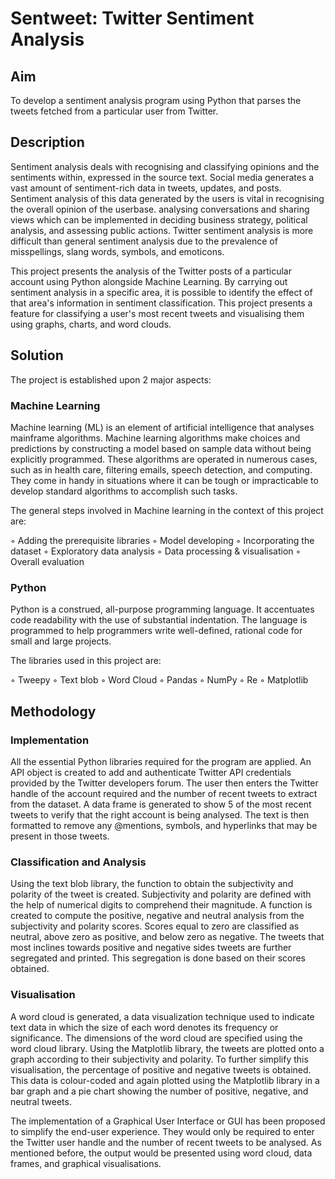 # Sentweet: Twitter Sentiment Analysis

## Aim

To develop a sentiment analysis program using Python that parses the tweets fetched from a particular user from Twitter.

## Description

Sentiment analysis deals with recognising and classifying opinions and the sentiments within, expressed in the source text. Social media generates a vast amount of sentiment-rich data in tweets, updates, and posts. Sentiment analysis of this data generated by the users is vital in recognising the overall opinion of the userbase. analysing conversations and sharing views which can be implemented in deciding business strategy, political analysis, and assessing public actions. Twitter sentiment analysis is more difficult than general sentiment analysis due to the prevalence of misspellings, slang words, symbols, and emoticons.

This project presents the analysis of the Twitter posts of a particular account using Python alongside Machine Learning. By carrying out sentiment analysis in a specific area, it is possible to identify the effect of that area's information in sentiment classification. This project presents a feature for classifying a user's most recent tweets and visualising them using graphs, charts, and word clouds.

## Solution

The project is established upon 2 major aspects:

### Machine Learning

Machine learning (ML) is an element of artificial intelligence that analyses mainframe algorithms. Machine learning algorithms make choices and predictions by constructing a model based on sample data without being explicitly programmed. These algorithms are operated in numerous cases, such as in health care, filtering emails, speech detection, and computing. They come in handy in situations where it can be tough or impracticable to develop standard algorithms to accomplish such tasks.

The general steps involved in Machine learning in the context of this project are:

◦ Adding the prerequisite libraries
◦ Model developing
◦ Incorporating the dataset
◦ Exploratory data analysis
◦ Data processing & visualisation
◦ Overall evaluation

### Python

Python is a construed, all-purpose programming language. It accentuates code readability with the use of substantial indentation. The language is programmed to help programmers write well-defined, rational code for small and large projects.

The libraries used in this project are:

◦ Tweepy
◦ Text blob
◦ Word Cloud
◦ Pandas
◦ NumPy
◦ Re
◦ Matplotlib

## Methodology

### Implementation

All the essential Python libraries required for the program are applied. An API object is created to add and authenticate Twitter API credentials provided by the Twitter developers forum. The user then enters the Twitter handle of the account required and the number of recent tweets to extract from the dataset. A data frame is generated to show 5 of the most recent tweets to verify that the right account is being analysed. The text is then formatted to remove any @mentions, symbols, and hyperlinks that may be present in those tweets.

### Classification and Analysis

Using the text blob library, the function to obtain the subjectivity and polarity of the tweet is created. Subjectivity and polarity are defined with the help of numerical digits to comprehend their magnitude. A function is created to compute the positive, negative and neutral analysis from the subjectivity and polarity scores. Scores equal to zero are classified as neutral, above zero as positive, and below zero as negative. The tweets that most inclines towards positive and negative sides tweets are further segregated and printed. This segregation is done based on their scores obtained.

### Visualisation

A word cloud is generated, a data visualization technique used to indicate text data in which the size of each word denotes its frequency or significance. The dimensions of the word cloud are specified using the word cloud library. Using the Matplotlib library, the tweets are plotted onto a graph according to their subjectivity and polarity. To further simplify this visualisation, the percentage of positive and negative tweets is obtained. This data is colour-coded and again plotted using the Matplotlib library in a bar graph and a pie chart showing the number of positive, negative, and neutral tweets.

The implementation of a Graphical User Interface or GUI has been proposed to simplify the end-user experience. They would only be required to enter the Twitter user handle and the number of recent tweets to be analysed. As mentioned before, the output would be presented using word cloud, data frames, and graphical visualisations.
